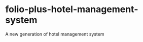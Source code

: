 folio-plus-hotel-management-system
==================================

A new generation of hotel management system
